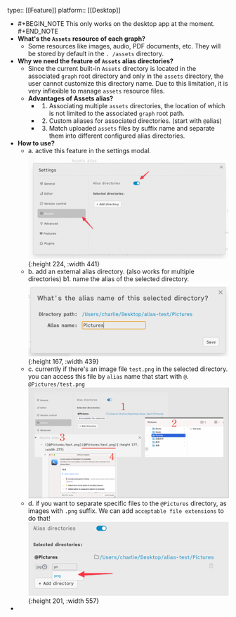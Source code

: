 type:: [[Feature]]
platform:: [[Desktop]]

- #+BEGIN_NOTE
  This only works on the desktop app at the moment.
  #+END_NOTE
- **What's the `Assets` resource of each graph?**
	- Some resources like images, audio, PDF documents, etc. They will be stored by default in the `. /assets` directory.
- **Why we need the feature of `Assets` alias directories?**
	- Since the current built-in `Assets` directory is located in the associated `graph` root directory and only in the `assets` directory, the user cannot customize this directory name. Due to this limitation, it is very inflexible to manage `assets` resource files.
	- **Advantages of Assets alias?**
		- 1. Associating multiple `assets` directories, the location of which is not limited to the associated `graph` root path.
		- 2. Custom aliases for associated directories. (start with `@`alias)
		- 3. Match uploaded `assets` files by suffix name and separate them into different configured alias directories.
- **How to use?**
	- a. active this feature in the settings modal.
	  ![CleanShot 2022-10-12 at 15.38.03@2x.png](../assets/CleanShot_2022-10-12_at_15.38.03@2x_1665560368311_0.png){:height 224, :width 441}
	- b. add an external alias directory. (also works for multiple directories)
	  b1. name the alias of the selected directory.
	  ![CleanShot 2022-10-12 at 15.41.46@2x.png](../assets/CleanShot_2022-10-12_at_15.41.46@2x_1665560569831_0.png){:height 167, :width 439}
	- c. currently if there's an image file `test.png` in the selected directory. you can access this file by `alias` name that start with `@`. `@Pictures/test.png`
	  ![CleanShot 2022-10-12 at 15.53.20@2x.png](../assets/CleanShot_2022-10-12_at_15.53.20@2x_1665561216083_0.png)
	- d. if you want to separate specific files to the `@Pictures` directory, as images with `.png` suffix. We can add `acceptable file extensions` to do that!
	  ![CleanShot 2022-10-12 at 15.59.11@2x.png](../assets/CleanShot_2022-10-12_at_15.59.11@2x_1665561566668_0.png){:height 201, :width 557}
-
